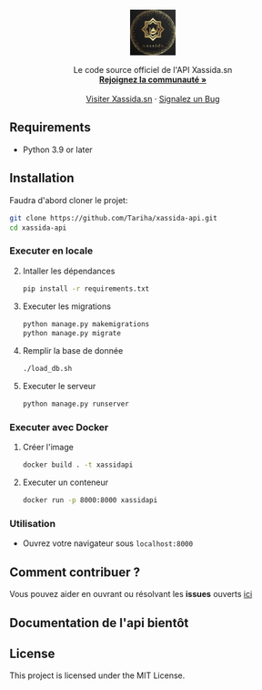 <br />
<p align="center">
  <a href="https://xassida.sn">
    <img src="logo.png" alt="Logo" width="80" height="80">
  </a>

  <p align="center">
    Le code source officiel de l'API Xassida.sn
    <br />
    <a href="https://chat.whatsapp.com/JHyMbb1hOLj51yTXKy6fwM"><strong>Rejoignez la communauté »</strong></a>
    <br />
    <br />
    <a href="https://xassida.sn">Visiter Xassida.sn</a>
    ·
    <a href="https://github.com/Tariha/xassida-api/issues">Signalez un Bug</a>
  </p>
</p>

## Requirements
- Python 3.9 or later

## Installation

Faudra d'abord cloner le projet:
   ```bash
   git clone https://github.com/Tariha/xassida-api.git
   cd xassida-api
   ```
### Executer en locale
2. Intaller les dépendances
   ```bash
   pip install -r requirements.txt
   ```
3. Executer les migrations
   ```bash
   python manage.py makemigrations
   python manage.py migrate
   ```
4. Remplir la base de donnée
   ```bash
   ./load_db.sh
   ```
5. Executer le serveur
   ```bash
   python manage.py runserver
   ```

### Executer avec Docker
1. Créer l'image
    ```bash
    docker build . -t xassidapi
    ```
2. Executer un conteneur
    ```bash
    docker run -p 8000:8000 xassidapi
    ```
### Utilisation
 - Ouvrez votre navigateur sous `localhost:8000`

## Comment contribuer ?
  Vous pouvez aider en ouvrant ou résolvant les **issues** ouverts [ici](https://github.com/Tariha/xassida-api/issues)
  
## Documentation de l'api bientôt

## License
This project is licensed under the MIT License.
